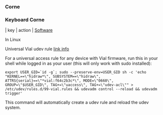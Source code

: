 ### Corne


### Keyboard Corne
| key         | action                        |
[Software](https://vial.rocks/)

In Linux


Universal Vial udev rule [link info](https://get.vial.today/manual/linux-udev.html)

For a universal access rule for any device with Vial firmware, run this in your shell while logged in as your user (this will only work with sudo installed):

```shell
export USER_GID=`id -g`; sudo --preserve-env=USER_GID sh -c 'echo "KERNEL==\"hidraw*\", SUBSYSTEM==\"hidraw\", ATTRS{serial}==\"*vial:f64c2b3c*\", MODE=\"0660\", GROUP=\"$USER_GID\", TAG+=\"uaccess\", TAG+=\"udev-acl\"" > /etc/udev/rules.d/99-vial.rules && udevadm control --reload && udevadm trigger'
```

This command will automatically create a udev rule and reload the udev system.



